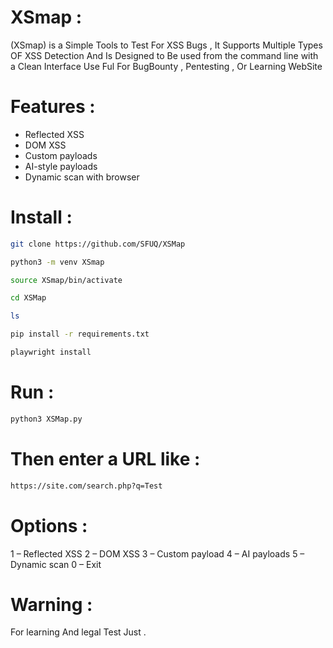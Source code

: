 # XSmap :

(XSmap) is a Simple Tools to Test For XSS Bugs , It Supports Multiple Types OF XSS Detection And Is Designed to Be used from the command line with a Clean Interface Use Ful For BugBounty , Pentesting , Or Learning WebSite

# Features :

- Reflected XSS
- DOM XSS
- Custom payloads
- AI-style payloads
- Dynamic scan with browser

# Install :

```bash
git clone https://github.com/SFUQ/XSMap
```
```bash
python3 -m venv XSmap
```
```bash
source XSmap/bin/activate
```
```bash
cd XSMap
```
```bash
ls
```
```bash
pip install -r requirements.txt
```
```bash
playwright install
```

# Run :

```bash
python3 XSMap.py
```

# Then enter a URL like :

```bash
https://site.com/search.php?q=Test
```

# Options :

1 – Reflected XSS
2 – DOM XSS
3 – Custom payload
4 – AI payloads
5 – Dynamic scan
0 – Exit

# Warning :

For learning And legal Test Just .
